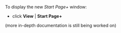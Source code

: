 To display the new *Start Page+* window:

- click **View** | **Start Page+**

(more in-depth documentation is still being worked on)